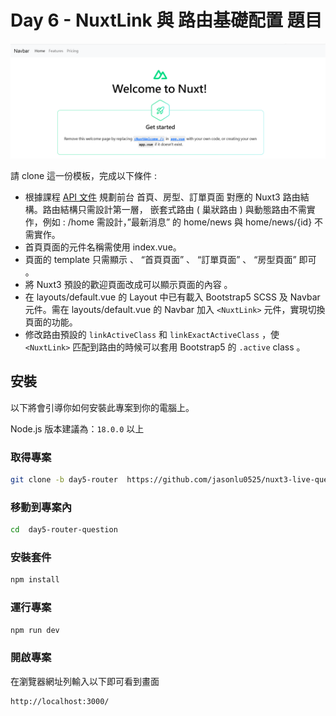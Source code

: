 # Day 6 - NuxtLink 與 路由基礎配置 題目

![題目示意圖](image.png)

請 clone 這一份模板，完成以下條件 :
- 根據課程 [API 文件](https://nuxr3.zeabur.app/swagger/#/) 規劃前台 首頁、房型、訂單頁面 對應的 Nuxt3 路由結構。路由結構只需設計第一層， 嵌套式路由 ( 巢狀路由 ) 與動態路由不需實作，例如 : /home 需設計，”最新消息” 的 home/news  與 home/news/{id} 不需實作。
- 首頁頁面的元件名稱需使用 index.vue。
- 頁面的 template 只需顯示 、 “首頁頁面” 、 “訂單頁面” 、 “房型頁面”  即可 。
- 將 Nuxt3 預設的歡迎頁面改成可以顯示頁面的內容 。
- 在 layouts/default.vue 的 Layout 中已有載入 Bootstrap5 SCSS 及 Navbar 元件。需在 layouts/default.vue 的 Navbar 加入 `<NuxtLink>` 元件，實現切換頁面的功能。
- 修改路由預設的 `linkActiveClass` 和 `linkExactActiveClass` ，使 `<NuxtLink>` 匹配到路由的時候可以套用 Bootstrap5 的 `.active` class 。


## 安裝

以下將會引導你如何安裝此專案到你的電腦上。

Node.js 版本建議為：`18.0.0` 以上

### 取得專案

```bash
git clone -b day5-router  https://github.com/jasonlu0525/nuxt3-live-question.git day5-router-question
```

### 移動到專案內

```bash
cd  day5-router-question
```

### 安裝套件

```bash
npm install
```

### 運行專案

```bash
npm run dev
```

### 開啟專案

在瀏覽器網址列輸入以下即可看到畫面

```bash
http://localhost:3000/
```
